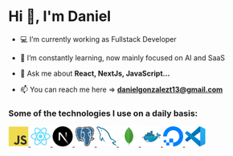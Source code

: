 # Hi 👋, I'm Daniel

- 💻 I’m currently working as Fullstack Developer

- 🌱 I’m constantly learning, now mainly focused on AI and SaaS

- 💬 Ask me about **React, NextJs, JavaScript...**

- 📫 You can reach me here => **danielgonzalezt13@gmail.com**

### Some of the technologies I use on a daily basis:

<a href="https://www.javascript.com/" target="_blank" rel="noreferrer"> 
    <img 
        src="https://raw.githubusercontent.com/devicons/devicon/master/icons/javascript/javascript-original.svg" 
        alt="javascript" 
        width="40" 
        height="40"
    /> 
</a>
<a href="https://reactjs.org/" target="_blank" rel="noreferrer"> 
    <img 
        src="https://raw.githubusercontent.com/devicons/devicon/master/icons/react/react-original.svg" 
        alt="react" 
        width="40" 
        height="40"
    /> 
</a> 
<a href="https://nextjs.org/" target="_blank" rel="noreferrer">
    <img 
       src="https://raw.githubusercontent.com/devicons/devicon/master/icons/nextjs/nextjs-original.svg"
       alt="Nextjs"
       width="40"
       height="40"  
    />
</a>
<a href="https://www.postgresql.org/" target="_blank" rel="noreferrer">
    <img 
       src="https://raw.githubusercontent.com/devicons/devicon/master/icons/postgresql/postgresql-original.svg"
       alt="PostgreSQL"
       width="40"
       height="40"  
    />
</a>
<a href="https://www.mysql.com/" target="_blank" rel="noreferrer">
    <img 
       src="https://raw.githubusercontent.com/devicons/devicon/master/icons/mysql/mysql-original.svg"
       alt="MySQL"
       width="40"
       height="40"  
    />
</a>
<a href="https://www.mongodb.com/" target="_blank" rel="noreferrer"> 
    <img 
        src="https://raw.githubusercontent.com/devicons/devicon/master/icons/mongodb/mongodb-original.svg" 
        alt="mongodb" 
        width="40" 
        height="40"
    /> 
</a>
<a href="https://www.docker.com/" target="_blank" rel="noreferrer"> 
    <img 
        src="https://raw.githubusercontent.com/devicons/devicon/master/icons/docker/docker-original.svg" 
        alt="Docker" 
        width="40" 
        height="40"
    /> 
</a>
<a href="https://www.digitalocean.com/" target="_blank" rel="noreferrer"> 
    <img 
        src="https://raw.githubusercontent.com/devicons/devicon/master/icons/digitalocean/digitalocean-original.svg" 
        alt="DigitalOcean" 
        width="40" 
        height="40"
    /> 
</a>
<a href="https://code.visualstudio.com/" target="_blank" rel="noreferrer"> 
    <img 
        src="https://raw.githubusercontent.com/devicons/devicon/master/icons/vscode/vscode-original.svg" 
        alt="VsCode" 
        width="40" 
        height="40"
    /> 
</a>
